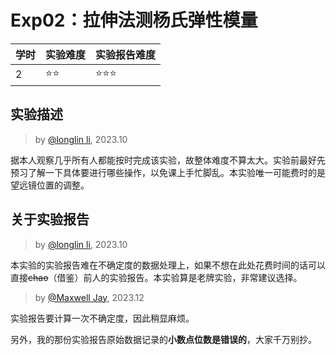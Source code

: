 # Exp02：拉伸法测杨氏弹性模量

| 学时 | 实验难度 | 实验报告难度 |
|------|---------|------------|
| 2 | ⭐⭐ | ⭐⭐⭐ |

## 实验描述
> by [@longlin li](https://github.com/longlin10086), 2023.10

据本人观察几乎所有人都能按时完成该实验，故整体难度不算太大。实验前最好先预习了解一下具体要进行哪些操作，以免课上手忙脚乱。本实验唯一可能费时的是望远镜位置的调整。

## 关于实验报告
> by [@longlin li](https://github.com/longlin10086), 2023.10

本实验的实验报告难在不确定度的数据处理上，如果不想在此处花费时间的话可以直接~~chao~~（借鉴）前人的实验报告。本实验算是老牌实验，非常建议选择。

> by [@Maxwell Jay](https://github.com/MaxwellJay256), 2023.12

实验报告要计算一次不确定度，因此稍显麻烦。

另外，我的那份实验报告原始数据记录的**小数点位数是错误的**，大家千万别抄。
